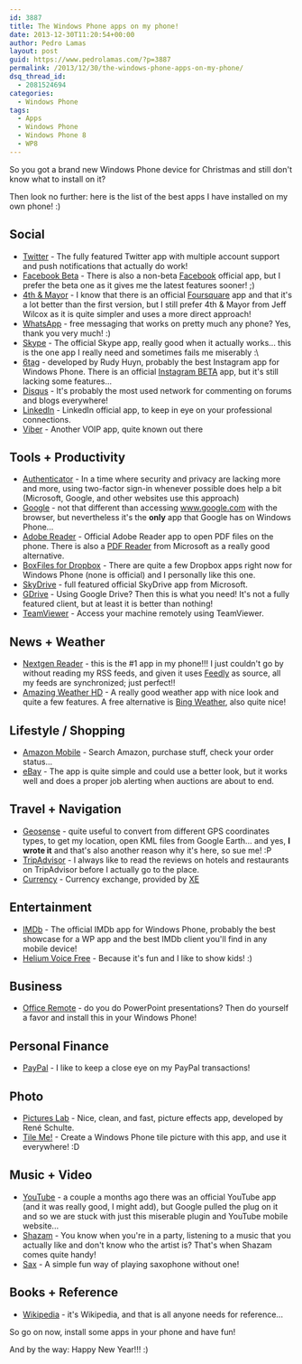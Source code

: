 ```yaml
---
id: 3887
title: The Windows Phone apps on my phone!
date: 2013-12-30T11:20:54+00:00
author: Pedro Lamas
layout: post
guid: https://www.pedrolamas.com/?p=3887
permalink: /2013/12/30/the-windows-phone-apps-on-my-phone/
dsq_thread_id:
  - 2081524694
categories:
  - Windows Phone
tags:
  - Apps
  - Windows Phone
  - Windows Phone 8
  - WP8
---
```

So you got a brand new Windows Phone device for Christmas and still don't know what to install on it?

Then look no further: here is the list of the best apps I have installed on my own phone! :)

## Social

* [Twitter](http://www.windowsphone.com/s?appid=0b792c7c-14dc-df11-a844-00237de2db9e) - The fully featured Twitter app with multiple account support and push notifications that actually do work!
* [Facebook Beta](http://www.windowsphone.com/s?appid=93da5d29-daf0-4783-9ed5-a87b33247ec6) - There is also a non-beta [Facebook](http://www.windowsphone.com/s?appid=82a23635-5bd9-df11-a844-00237de2db9e) official app, but I prefer the beta one as it gives me the latest features sooner! ;)
* [4th & Mayor](http://www.windowsphone.com/s?appid=c7d13b8d-9951-e011-854c-00237de2db9e) - I know that there is an official [Foursquare](http://www.windowsphone.com/s?appid=26cf3302-469f-e011-986b-78e7d1fa76f8) app and that it's a lot better than the first version, but I still prefer 4th & Mayor from Jeff Wilcox as it is quite simpler and uses a more direct approach!
* [WhatsApp](http://www.windowsphone.com/s?appid=218a0ebb-1585-4c7e-a9ec-054cf4569a79) - free messaging that works on pretty much any phone? Yes, thank you very much! :)
* [Skype](http://www.windowsphone.com/s?appid=c3f8e570-68b3-4d6a-bdbb-c0a3f4360a51) - The official Skype app, really good when it actually works... this is the one app I really need and sometimes fails me miserably :\
* [6tag](http://www.windowsphone.com/s?appid=7d795cdf-fb1b-4bdf-8f5e-76eb19f7079e) - developed by Rudy Huyn, probably the best Instagram app for Windows Phone. There is an official [Instagram BETA](http://www.windowsphone.com/s?appid=3222a126-7f20-4273-ab4a-161120b21aea) app, but it's still lacking some features...
* [Disqus](http://www.windowsphone.com/s?appid=93c35e04-5d4d-42d2-aaaa-3bd1532443b2) - It's probably the most used network for commenting on forums and blogs everywhere!
* [LinkedIn](http://www.windowsphone.com/s?appid=bdc7ae24-9051-474c-a89a-2b18f58d1317) - LinkedIn official app, to keep in eye on your professional connections.
* [Viber](http://www.windowsphone.com/s?appid=3d051f9b-9e03-456f-b647-bea34fe7031c) - Another VOIP app, quite known out there

## Tools + Productivity

* [Authenticator](http://www.windowsphone.com/s?appid=e7994dbc-2336-4950-91ba-ca22d653759b) - In a time where security and privacy are lacking more and more, using two-factor sign-in whenever possible does help a bit (Microsoft, Google, and other websites use this approach)
* [Google](http://www.windowsphone.com/s?appid=220bfbf2-ee02-496c-a656-651a6c0c6518) - not that different than accessing www.google.com with the browser, but nevertheless it's the **only** app that Google has on Windows Phone...
* [Adobe Reader](http://www.windowsphone.com/s?appid=134e363e-8811-44be-b1e3-d8a0c60d4692) - Official Adobe Reader app to open PDF files on the phone. There is also a [PDF Reader](http://www.windowsphone.com/s?appid=8f6154d6-1b70-431a-a579-b6a43477e837) from Microsoft as a really good alternative.
* [BoxFiles for Dropbox](http://www.windowsphone.com/s?appid=5d7f992b-ee03-e011-9264-00237de2db9e) - There are quite a few Dropbox apps right now for Windows Phone (none is official) and I personally like this one.
* [SkyDrive](http://www.windowsphone.com/s?appid=ad543082-80ec-45bb-aa02-ffe7f4182ba8) - full featured official SkyDrive app from Microsoft.
* [GDrive](http://www.windowsphone.com/s?appid=c945c809-5e5d-4db3-b4c9-70c8cebd5235) - Using Google Drive? Then this is what you need! It's not a fully featured client, but at least it is better than nothing!
* [TeamViewer](http://www.windowsphone.com/s?appid=afadc741-961a-4677-b490-c1777bdfe9e5) - Access your machine remotely using TeamViewer.

## News + Weather

* [Nextgen Reader](http://www.windowsphone.com/s?appid=643381de-4724-e011-854c-00237de2db9e) - this is the #1 app in my phone!!! I just couldn't go by without reading my RSS feeds, and given it uses [Feedly](http://www.feedly.com) as source, all my feeds are synchronized; just perfect!!
* [Amazing Weather HD](http://www.windowsphone.com/s?appid=c7ac43c5-5d99-4e65-913d-e92e253e9e99) - A really good weather app with nice look and quite a few features. A free alternative is [Bing Weather](http://www.windowsphone.com/s?appid=63c2a117-8604-44e7-8cef-df10be3a57c8), also quite nice!

## Lifestyle / Shopping

* [Amazon Mobile](http://www.windowsphone.com/s?appid=351decc7-ea2f-e011-854c-00237de2db9e) - Search Amazon, purchase stuff, check your order status...
* [eBay](http://www.windowsphone.com/s?appid=92d3a3a3-66d9-df11-a844-00237de2db9e) - The app is quite simple and could use a better look, but it works well and does a proper job alerting when auctions are about to end.

## Travel + Navigation

* [Geosense](http://www.windowsphone.com/s?appid=7ca9cfea-1b92-4ca4-8559-269936d5361e) - quite useful to convert from different GPS coordinates types, to get my location, open KML files from Google Earth... and yes, **I wrote it** and that's also another reason why it's here, so sue me! :P
* [TripAdvisor](http://www.windowsphone.com/s?appid=180b0f46-e753-e011-854c-00237de2db9e) - I always like to read the reviews on hotels and restaurants on TripAdvisor before I actually go to the place.
* [Currency](http://www.windowsphone.com/s?appid=dc5f12fa-b49d-e011-986b-78e7d1fa76f8) - Currency exchange, provided by [XE](http://www.xe.com/)

## Entertainment

* [IMDb](http://www.windowsphone.com/s?appid=ff971299-eed8-df11-a844-00237de2db9e) - The official IMDb app for Windows Phone, probably the best showcase for a WP app and the best IMDb client you'll find in any mobile device!
* [Helium Voice Free](http://www.windowsphone.com/s?appid=da4c75d6-df50-e011-854c-00237de2db9e) - Because it's fun and I like to show kids! :)

## Business

* [Office Remote](http://www.windowsphone.com/s?appid=01f53e5a-7870-49cb-8afc-d6fab6d7a3cd) - do you do PowerPoint presentations? Then do yourself a favor and install this in your Windows Phone!

## Personal Finance

* [PayPal](http://www.windowsphone.com/s?appid=75738196-1db2-49d9-afb1-d66a34d19fb6) - I like to keep a close eye on my PayPal transactions!

## Photo

* [Pictures Lab](http://www.windowsphone.com/s?appid=5db119bf-7ad5-df11-a844-00237de2db9e) - Nice, clean, and fast, picture effects app, developed by René Schulte.
* [Tile Me!](http://www.windowsphone.com/s?appid=4b113087-6abc-40fb-8e49-d02adeba1393) - Create a Windows Phone tile picture with this app, and use it everywhere! :D

## Music + Video

* [YouTube](http://www.windowsphone.com/s?appid=dcbb1ac6-a89a-df11-a490-00237de2db9e) - a couple a months ago there was an official YouTube app (and it was really good, I might add), but Google pulled the plug on it and so we are stuck with just this miserable plugin and YouTube mobile website...
* [Shazam](http://www.windowsphone.com/s?appid=2f8d5271-2b81-e011-986b-78e7d1fa76f8) - You know when you're in a party, listening to a music that you actually like and don't know who the artist is? That's when Shazam comes quite handy!
* [Sax](http://www.windowsphone.com/s?appid=b3690063-6d30-43aa-9934-84a99781fa34) - A simple fun way of playing saxophone without one!

## Books + Reference

* [Wikipedia](http://www.windowsphone.com/s?appid=fd40c569-2681-48df-9ff3-53ffd80aa9b5) - it's Wikipedia, and that is all anyone needs for reference...

So go on now, install some apps in your phone and have fun!

And by the way: Happy New Year!!! :)